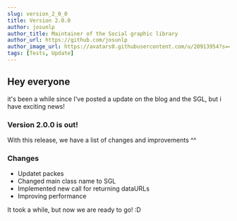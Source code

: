 ```yaml
---
slug: version_2_0_0
title: Version 2.0.0
author: josunlp
author_title: Maintainer of the Social graphic library
author_url: https://github.com/josunlp
author_image_url: https://avatars0.githubusercontent.com/u/20913954?s=460&u=c857f855e6c9d4f0bcd80ed2206462808e47f770&v=4
tags: [Tests, Update]
---
```


## Hey everyone

it's been a while since I've posted a update on the blog and the SGL,
but i have exciting news!

### **Version 2.0.0 is out!**

With this release, we have a list of changes and improvements ^^

### Changes

* Updatet packes
* Changed main class name to SGL
* Implemented new call for returning dataURLs
* Improving performance

It took a while, but now we are ready to go! :D
